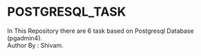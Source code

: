 # POSTGRESQL_TASK
In This Repository there are 6 task based on Postgresql Database (pgadmin4). 
<br>
Author By : Shivam.
